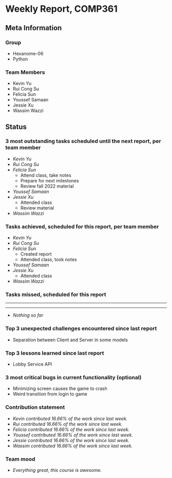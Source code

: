 # Weekly Report, COMP361

## Meta Information

### Group

* Hexanome-06
* Python

### Team Members

* Kevin Yu
* Rui Cong Su
* Felicia Sun
* Youssef Samaan
* Jessie Xu
* Wassim Wazzi

## Status

### 3 most outstanding tasks scheduled until the next report, per team member

* *Kevin Yu*
* *Rui Cong Su*
* *Felicia Sun*
  * Attend class, take notes
  * Prepare for next milestones
  * Review fall 2022 material
* *Youssef Samaan*
* *Jessie Xu* 
  * Attended class
  * Review material
* *Wassim Wazzi*

### Tasks achieved, scheduled for this report, per team member

* *Kevin Yu*
* *Rui Cong Su*
* *Felicia Sun*
  * Created report
  * Attended class, took notes
* *Youssef Samaan*
* *Jessie Xu*
  * Attended class
* *Wassim Wazzi*

### Tasks missed, scheduled for this report

---

---

* *Nothing so far*

### Top 3 unexpected challenges encountered since last report

* Separation between Client and Server in some models

### Top 3 lessons learned since last report

* Lobby Service API

### 3 most critical bugs in current functionality (optional)

* Minimizing screen causes the game to crash
* Weird transition from login to game

### Contribution statement

* *Kevin contributed 16.66% of the work since last week.*
* *Rui contributed 16.66% of the work since last week.*
* *Felicia contributed 16.66% of the work since last week.*
* *Youssef contributed 16.66% of the work since last week.*
* *Jessie contributed 16.66% of the work since last week.*
* *Wassim contributed 16.66% of the work since last week.*

### Team mood

* *Everything great, this course is awesome.*
